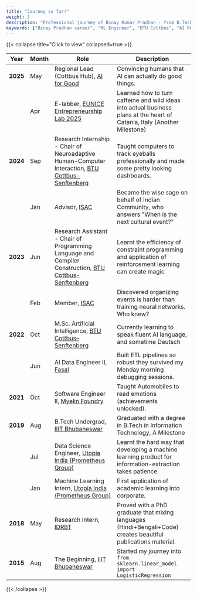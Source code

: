 ```yaml
---
title: "Journey so far!"
weight: 3
description: "Professional journey of Binay Kumar Pradhan - from B.Tech at IIIT Bhubaneswar to M.Sc AI at BTU Cottbus, through roles at Utopia India, Myelin Foundry, Fasal, and as a research assistant at BTU Cottbus-Senftenberg Germany."
keywords: ["Binay Pradhan career", "ML Engineer", "BTU Cottbus", "AI Researcher", "machine learning", "Data Scientist"]
---
```

<div id="journey"></div>

{{< collapse title="Click to view" collapsed=true >}}

| Year | Month | Role | Description |
|------|-------|------|-------------|
| **2025** | May | Regional Lead (Cottbus Hub), [AI for Good](https://aiforgood.itu.int/speaker/binay-pradhan/) | Convincing humans that AI can actually do good things. |
|  | Apr | E-labber, [EUNICE Entrepreneurship Lab 2025](https://eunice-university.eu/course/entrepreneurship-lab-2025/) | Learned how to turn caffeine and wild ideas into actual business plans at the heart of Catania, Italy (Another Milestone) |
| **2024** | Sep | Research Internship - Chair of Neuroadaptive Human-Computer Interaction, [BTU Cottbus-Senftenberg](https://www.b-tu.de/en/fg-neuroadaptive-hci) | Taught computers to track eyeballs professionally and made some pretty looking dashboards. |
|  | Jan | Advisor, [ISAC](http://isacottbus-btu.web.app) | Became the wise sage on behalf of Indian Community, who answers "When is the next cultural event?" |
| **2023** | Jun | Research Assistant - Chair of Programming Language and Compiler Construction, [BTU Cottbus-Senftenberg](https://www.b-tu.de/en/programmiersprachen-und-compilerbau) | Learnt the efficiency of constraint programming and application of reinforcement learning can create magic |
|  | Feb | Member, [ISAC](http://isacottbus-btu.web.app) | Discovered organizing events is harder than training neural networks. Who knew? |
| **2022** | Oct | M.Sc. Artificial Intelligence, [BTU Cottbus–Senftenberg](https://www.b-tu.de/en/artificial-intelligence-ms) | Currently learning to speak fluent AI language, and sometime Deutsch |
|  | Jun | AI Data Engineer II, [Fasal](https://fasal.co/) | Built ETL pipelines so robust they survived my Monday morning debugging sessions. |
| **2021** | Oct | Software Engineer II, [Myelin Foundry](https://www.myelinfoundry.com/) | Taught Automobiles to read emotions (achievements unlocked). |
| **2019** | Aug | B.Tech Undergrad, [IIIT Bhubaneswar](https://www.iiit-bh.ac.in/) | Graduated with a degree in B.Tech in Information Technology, A Milestone |
|  | Jul | Data Science Engineer, [Utopia India (Prometheus Group)](https://www.prometheusgroup.com/) | Learnt the hard way that developing a machine learning product for information-extraction takes patience. |
|  | Jan | Machine Learning Intern, [Utopia India (Prometheus Group)](https://www.prometheusgroup.com/) | First application of academic learning into corporate. |
| **2018** | May | Research Intern, [IDRBT](https://www.idrbt.ac.in/) | Proved with a PhD graduate that mixing languages (Hindi+Bengali+Code) creates beautiful publications material. |
| **2015** | Aug | The Beginning, [IIIT Bhubaneswar](https://www.iiit-bh.ac.in/) | Started my journey into `from sklearn.linear_model import LogisticRegression` |

{{< /collapse >}}
